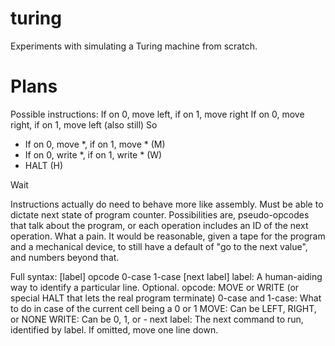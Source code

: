 turing
======

Experiments with simulating a Turing machine from scratch.

Plans
=====
Possible instructions:
If on 0, move left, if on 1, move right
If on 0, move right, if on 1, move left
(also still)
So
- If on 0, move *, if on 1, move * (M)
- If on 0, write *, if on 1, write * (W)
- HALT (H)

Wait

Instructions actually do need to behave more like assembly.
Must be able to dictate next state of program counter.
Possibilities are, pseudo-opcodes that talk about the program,
or each operation includes an ID of the next operation. What a pain.
It would be reasonable, given a tape for the program and a mechanical
device, to still have a default of "go to the next value", and
numbers beyond that.

Full syntax:
[label] opcode 0-case 1-case [next label]
label: A human-aiding way to identify a particular line. Optional.
opcode: MOVE or WRITE (or special HALT that lets the real program
terminate)
0-case and 1-case: What to do in case of the current cell being a
0 or 1
  MOVE: Can be LEFT, RIGHT, or NONE
  WRITE: Can be 0, 1, or -
next label: The next command to run, identified by label. If omitted,
move one line down.
